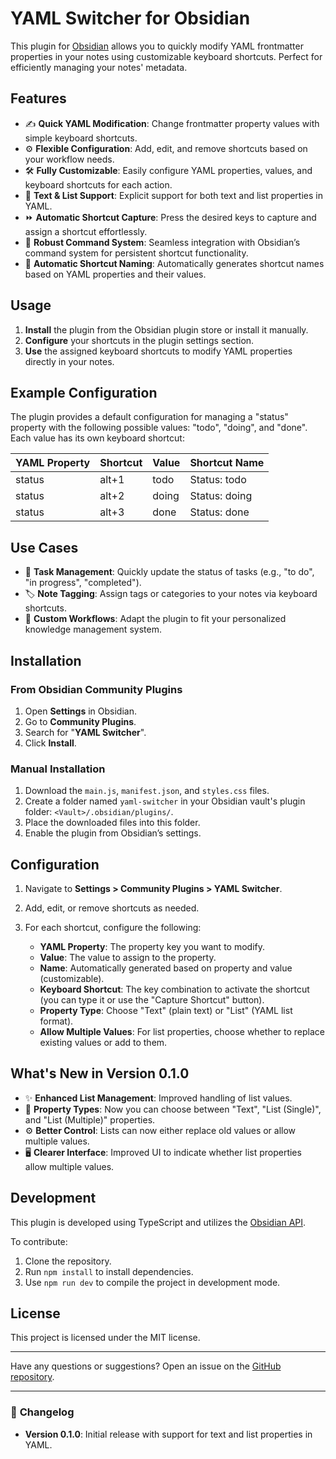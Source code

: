 # YAML Switcher for Obsidian

This plugin for [Obsidian](https://obsidian.md) allows you to quickly modify YAML frontmatter properties in your notes using customizable keyboard shortcuts. Perfect for efficiently managing your notes' metadata.

## Features

* ✍️ **Quick YAML Modification**: Change frontmatter property values with simple keyboard shortcuts.
* ⚙️ **Flexible Configuration**: Add, edit, and remove shortcuts based on your workflow needs.
* 🛠️ **Fully Customizable**: Easily configure YAML properties, values, and keyboard shortcuts for each action.
* 📝 **Text & List Support**: Explicit support for both text and list properties in YAML.
* ⏩ **Automatic Shortcut Capture**: Press the desired keys to capture and assign a shortcut effortlessly.
* 🔄 **Robust Command System**: Seamless integration with Obsidian’s command system for persistent shortcut functionality.
* 🔢 **Automatic Shortcut Naming**: Automatically generates shortcut names based on YAML properties and their values.

## Usage

1. **Install** the plugin from the Obsidian plugin store or install it manually.
2. **Configure** your shortcuts in the plugin settings section.
3. **Use** the assigned keyboard shortcuts to modify YAML properties directly in your notes.

## Example Configuration

The plugin provides a default configuration for managing a "status" property with the following possible values: "todo", "doing", and "done". Each value has its own keyboard shortcut:

| YAML Property | Shortcut | Value | Shortcut Name |
| ------------- | -------- | ----- | ------------- |
| status        | alt+1    | todo  | Status: todo  |
| status        | alt+2    | doing | Status: doing |
| status        | alt+3    | done  | Status: done  |

## Use Cases

* 📝 **Task Management**: Quickly update the status of tasks (e.g., "to do", "in progress", "completed").
* 🏷️ **Note Tagging**: Assign tags or categories to your notes via keyboard shortcuts.
* 📅 **Custom Workflows**: Adapt the plugin to fit your personalized knowledge management system.

## Installation

### From Obsidian Community Plugins

1. Open **Settings** in Obsidian.
2. Go to **Community Plugins**.
3. Search for "**YAML Switcher**".
4. Click **Install**.

### Manual Installation

1. Download the `main.js`, `manifest.json`, and `styles.css` files.
2. Create a folder named `yaml-switcher` in your Obsidian vault's plugin folder: `<Vault>/.obsidian/plugins/`.
3. Place the downloaded files into this folder.
4. Enable the plugin from Obsidian’s settings.

## Configuration

1. Navigate to **Settings > Community Plugins > YAML Switcher**.
2. Add, edit, or remove shortcuts as needed.
3. For each shortcut, configure the following:

   * **YAML Property**: The property key you want to modify.
   * **Value**: The value to assign to the property.
   * **Name**: Automatically generated based on property and value (customizable).
   * **Keyboard Shortcut**: The key combination to activate the shortcut (you can type it or use the "Capture Shortcut" button).
   * **Property Type**: Choose "Text" (plain text) or "List" (YAML list format).
   * **Allow Multiple Values**: For list properties, choose whether to replace existing values or add to them.

## What's New in Version 0.1.0

* ✨ **Enhanced List Management**: Improved handling of list values.
* 🔢 **Property Types**: Now you can choose between "Text", "List (Single)", and "List (Multiple)" properties.
* ⚙️ **Better Control**: Lists can now either replace old values or allow multiple values.
* 🖥️ **Clearer Interface**: Improved UI to indicate whether list properties allow multiple values.

## Development

This plugin is developed using TypeScript and utilizes the [Obsidian API](https://github.com/obsidianmd/obsidian-api).

To contribute:

1. Clone the repository.
2. Run `npm install` to install dependencies.
3. Use `npm run dev` to compile the project in development mode.

## License

This project is licensed under the MIT license.

---

Have any questions or suggestions? Open an issue on the [GitHub repository](https://github.com/detsneik/yaml-switcher).

---

### 🔄 **Changelog**

* **Version 0.1.0**: Initial release with support for text and list properties in YAML.
